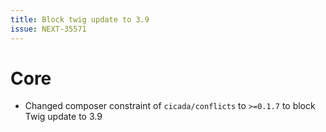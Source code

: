 ```yaml
---
title: Block twig update to 3.9
issue: NEXT-35571
---
```


# Core

* Changed composer constraint of `cicada/conflicts` to `>=0.1.7` to block Twig update to 3.9
